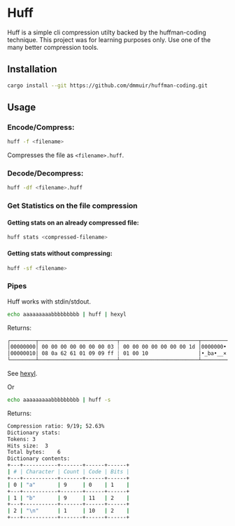 # Huff

Huff is a simple cli compression utilty backed by the huffman-coding technique. This project was for learning purposes only. Use one of the many better compression tools.

## Installation

```sh
cargo install --git https://github.com/dmmuir/huffman-coding.git
```

## Usage

### Encode/Compress:

```sh
huff -f <filename>
```

Compresses the file as `<filename>.huff`.


### Decode/Decompress:

```sh
huff -df <filename>.huff
```

### Get Statistics on the file compression

#### Getting stats on an already compressed file:

```sh
huff stats <compressed-filename>
```

#### Getting stats without compressing:

```sh
huff -sf <filename>
```

### Pipes

Huff works with stdin/stdout.

```sh
echo aaaaaaaaabbbbbbbbb | huff | hexyl
```

Returns:
```sh
┌────────┬─────────────────────────┬─────────────────────────┬────────┬────────┐
│00000000│ 00 00 00 00 00 00 00 03 ┊ 00 00 00 00 00 00 00 1d │0000000•┊0000000•│
│00000010│ 08 0a 62 61 01 09 09 ff ┊ 01 00 10                │•_ba•__×┊•0•     │
└────────┴─────────────────────────┴─────────────────────────┴────────┴────────┘
```
See [hexyl](https://github.com/sharkdp/hexyl/tree/master/src).


Or

```sh
echo aaaaaaaaabbbbbbbbb | huff -s 
```

Returns:
```sh
Compression ratio: 9/19; 52.63%
Dictionary stats:
Tokens:	3
Hits size:	3
Total bytes:	6
Dictionary contents:
+---+-----------+-------+------+------+
| # | Character | Count | Code | Bits |
+---+-----------+-------+------+------+
| 0 | "a"       | 9     | 0    | 1    |
+---+-----------+-------+------+------+
| 1 | "b"       | 9     | 11   | 2    |
+---+-----------+-------+------+------+
| 2 | "\n"      | 1     | 10   | 2    |
+---+-----------+-------+------+------+
```

